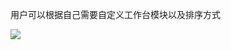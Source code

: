 用户可以根据自己需要自定义工作台模块以及排序方式

![](file:///C:\Users\ADMINI~1\AppData\Local\Temp\ksohtml\wps2E71.tmp.jpg)

